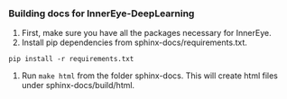 ### Building docs for InnerEye-DeepLearning

1. First, make sure you have all the packages necessary for InnerEye.
1. Install pip dependencies from sphinx-docs/requirements.txt.
```
pip install -r requirements.txt
```
1. Run `make html` from the folder sphinx-docs. This will create html files under sphinx-docs/build/html.
